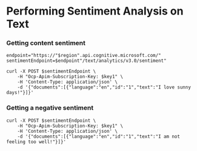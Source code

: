 # Performing Sentiment Analysis on Text


### Getting content sentiment
```
endpoint="https://"$region".api.cognitive.microsoft.com/"
sentimentEndpoint=$endpoint"/text/analytics/v3.0/sentiment"

curl -X POST $sentimentEndpoint \
    -H "Ocp-Apim-Subscription-Key: $key1" \
    -H 'Content-Type: application/json' \
    -d '{"documents":[{"language":"en","id":"1","text":"I love sunny days!"}]}'
```

### Getting a negative sentiment
```
curl -X POST $sentimentEndpoint \
    -H "Ocp-Apim-Subscription-Key: $key1" \
    -H 'Content-Type: application/json' \
    -d '{"documents":[{"language":"en","id":"1","text":"I am not feeling too well!"}]}'
```